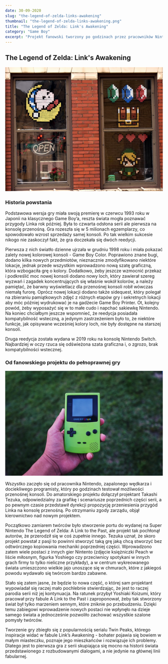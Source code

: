 ```yaml
---
date: 30-09-2020
slug: "the-legend-of-zelda-links-awakening"
thumbnail: "the-legend-of-zelda-links-awakening.png"
title: "The Legend of Zelda: Link's Awakening"
category: "Game Boy"
excerpt: "Projekt fanowski tworzony po godzinach przez pracowników Nintendo miał awansować w port jednej z poprzednich odsłon przygód Linka. Szybko okazało się jednak, że gra ma dużo większe ambicje i została wydana jako spin-off serii w 1993 roku. Sprzedaz gry była tak dobra że w 1998 została wydana jej odświeżona reedycja na konsolę Game Boy Color. Fani musieli poczekać kolejne dwadziesta lat na najnowszy remake gry, który ukazał się na konsoli Nintendo Switch we wrześniu 2019 roku. Link's Awakening jest czwartą grą z serii i pierwszą wydaną na przenośną konsolę."
---
```


## The Legend of Zelda: Link's Awakening

![Legend of Zelda shop](../images/links-awakening/the-legend-of-zelda-shop.jpeg)

### Historia powstania

Podstawowa wersja gry miała swoją premierę w czerwcu 1993 roku w Japonii na klasycznego Game Boy’a, reszta świata mogła 
poznawać przygody Linka rok później. Była to czwarta odsłona serii ale pierwsza na konsolę przenośną. Gra rozeszła się w
5 milionach egzemplarzy, co spowodowało wzrost sprzedaży samej konsoli. Po tak wielkim sukcesie nikogo nie zaskoczył fakt,
że gra doczekała się dwóch reedycji.

Pierwsza z nich światło dzienne ujrzała w grudniu 1998 roku i miała pokazać zalety nowej kolorowej konsoli - Game Boy Color. 
Poprawiono znane bugi, dodano kilka nowych przedmiotów, nieznacznie zmodyfikowano niektóre lokacje, jednak przede wszystkim 
wprowadzono nową szatę graficzną, która wzbogaciła grę o kolory. Dodatkowo, żeby jeszcze wzmocnić przekaz i podkreślić moc 
nowej konsoli dodano nowy loch, który zawierał szereg wyzwań i zagadek koncentrujących się właśnie wokół kolorów, a należy 
pamiętać, że barwny wyświetlacz dla przenośnej konsoli robił wówczas niemałą furorę. Oprócz nowej lokacji dodano także sidequest, 
który polegał na zbieraniu pamiątkowych zdjęć z różnych etapów gry i sekretnych lokacji aby móc później wydrukować je na 
gadżecie Game Boy Printer. Ot, kolejny powód, żeby wyposażyć się w to małe cudo i napchać sakiewkę Nintendo. Na koniec 
chciałbym jeszcze wspomnieć, że reedycja posiadała kompatybilność wsteczną, a jedynym zastrzeżeniem było to, że niektóre 
funkcje, jak opisywane wcześniej kolory loch, nie były dostępne na starszej konsoli.

Druga reedycja została wydana w 2019 roku na konsolę Nintendo Switch. Najbardziej w oczy rzuca się odświeżona szata 
graficzna i, o zgrozo, brak kompatybilności wstecznej.

### Od fanowskiego projektu do pełnoprawnej gry

![Legend of Zelda shop](../images/links-awakening/game-boy-color-console.jpeg)

Wszystko zaczęło się od pracownika Nintendo, zapalonego wędkarza i dociekliwego programisty, który po godzinach testował 
możliwości przenośnej konsoli. Do amatorskiego projektu dołączył projektant Takashi Tezuka, odpowiedzialny za grafikę i 
scenariusze poprzednich części serii, a po pewnym czasie przedstawił dyrekcji propozycję przeniesienia przygód Linka na 
konsolę przenośną. Po otrzymaniu zgody zarządu, objął kierownictwo nad nowym projektem.

Początkowo zamiarem twórców było stworzenie portu do wydanej na Super Nintendo The Legend of Zelda: A Link to the Past, 
ale projekt tak pochłonął autorów, że przerodził się w coś zupełnie innego. Tezuka uznał, że skoro projekt powstał z 
pasji to powinni stworzyć taką grę jaką chcą stworzyć bez odtwórczego kopiowania mechaniki poprzedniej części. Wprowadzono 
zatem wiele postaci z innych gier Nintento (zdjęcie księżniczki Peach w liście miłosnym, figurka Yoshiego czy przeciwnicy 
spotykani w innych grach firmy to tylko nieliczne przykłady), a w centrum wykreowanego świata umieszczono wielkie jajo unoszące 
się w chmurach, które z jakiegoś powodu wydawało się twórcom bardzo zabawne.

Stało się zatem jasne, że będzie to nowa część, o której sam projektant wypowiadał się raczej mało pochlebnie stwierdzając, 
że jest to raczej parodia serii niż jej kontynuacja. Na ratunek przybył Yoshiaki Koizumi, który pracował przy fabule 
A Link to the Past i zaproponował, żeby tak stworzony świat był tylko marzeniem sennym, które zniknie po przebudzeniu. 
Dzięki temu zabiegowi wprowadzenie nowych postaci nie wpłynęło na dzieje samego świata a jednocześnie pozwoliło zachować 
wszystkie szalone pomysły twórców.

Tworzenie gry zbiegło się z popularnością serialu Twin Peaks, którego inspiracje widać w fabule Link’s Awakening - 
bohater pojawia się bowiem w małym miasteczku, poznaje jego mieszkańców i rozwiązuje ich problemy. Dlatego jest to 
pierwsza gra z serii skupiająca się mocno na historii świata przedstawionego z rozbudowanymi dialogami, a nie jedynie 
na głównej linii fabularnej.